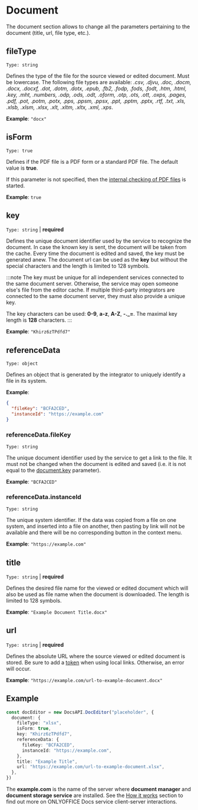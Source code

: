 # Document

The document section allows to change all the parameters pertaining to the document (title, url, file type, etc.).

## fileType

`Type: string`

Defines the type of the file for the source viewed or edited document. Must be lowercase. The following file types are available: *.csv, .djvu, .doc, .docm, .docx, .docxf, .dot, .dotm, .dotx, .epub, .fb2, .fodp, .fods, .fodt, .htm, .html, .key, .mht, .numbers, .odp, .ods, .odt, .oform, .otp, .ots, .ott, .oxps, .pages, .pdf, .pot, .potm, .potx, .pps, .ppsm, .ppsx, .ppt, .pptm, .pptx, .rtf, .txt,<!-- .vsdm, .vsdx, .vssm, .vssx, .vstm, .vstx,--> .xls, .xlsb, .xlsm, .xlsx, .xlt, .xltm, .xltx, .xml, .xps*.

**Example**: `"docx"`

## isForm

`Type: true`

Defines if the PDF file is a PDF form or a standard PDF file. The default value is **true**.

If this parameter is not specified, then the [internal checking of PDF files](../../../get-started/how-it-works/checking-pdf-forms.md) is started.

**Example**: `true`

## key

`Type: string` | **required**

Defines the unique document identifier used by the service to recognize the document. In case the known key is sent, the document will be taken from the cache. Every time the document is edited and saved, the key must be generated anew. The document url can be used as the **key** but without the special characters and the length is limited to 128 symbols.

:::note
The key must be unique for all independent services connected to the same document server. Otherwise, the service may open someone else's file from the editor cache. If multiple third-party integrators are connected to the same document server, they must also provide a unique key.
 
The key characters can be used: **0-9**, **a-z**, **A-Z**, **-.\_=**. The maximal key length is **128** characters.
:::

**Example**: `"Khirz6zTPdfd7"`


## referenceData

`Type: object`

Defines an object that is generated by the integrator to uniquely identify a file in its system.

**Example**:

``` json
{
  "fileKey": "BCFA2CED",
  "instanceId": "https://example.com"
}
```

### referenceData.fileKey

`Type: string`

The unique document identifier used by the service to get a link to the file. It must not be changed when the document is edited and saved (i.e. it is not equal to the [document.key](#key) parameter).

**Example**: `"BCFA2CED"`

### referenceData.instanceId

`Type: string`

The unique system identifier. If the data was copied from a file on one system, and inserted into a file on another, then pasting by link will not be available and there will be no corresponding button in the context menu.

**Example**: `"https://example.com"`

## title

`Type: string` | **required**

Defines the desired file name for the viewed or edited document which will also be used as file name when the document is downloaded. The length is limited to 128 symbols.

**Example**: `"Example Document Title.docx"`

## url

`Type: string` | **required**

Defines the absolute URL where the source viewed or edited document is stored. Be sure to add a [token](../../../get-started/how-it-works/security.md) when using local links. Otherwise, an error will occur.

**Example**: `"https://example.com/url-to-example-document.docx"`

## Example

``` ts
const docEditor = new DocsAPI.DocEditor("placeholder", {
  document: {
    fileType: "xlsx",
    isForm: true,
    key: "Khirz6zTPdfd7",
    referenceData: {
      fileKey: "BCFA2CED",
      instanceId: "https://example.com",
    },
    title: "Example Title",
    url: "https://example.com/url-to-example-document.xlsx",
  },
})
```

The **example.com** is the name of the server where **document manager** and **document storage service** are installed. See the [How it works](../../../get-started/how-it-works/how-it-works.md) section to find out more on ONLYOFFICE Docs service client-server interactions.
